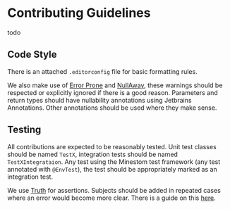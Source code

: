 # Contributing Guidelines
todo


## Code Style
There is an attached `.editorconfig` file for basic formatting rules.

We also make use of [Error Prone](https://errorprone.info) and [NullAway](https://github.com/uber/NullAway),
these warnings should be respected or explicitly ignored if there is a good reason. Parameters and return types
should have nullability annotations using Jetbrains Annotations. Other annotations should be used where they
make sense.


## Testing
All contributions are expected to be reasonably tested. Unit test classes should be named `TestX`, integration
tests should be named `TestXIntegrataion`. Any test using the Minestom test framework (any test annotated with
`@EnvTest`), the test should be appropriately marked as an integration test.

We use [Truth](https://truth.dev) for assertions. Subjects should be added in repeated cases where an error
would become more clear. There is a guide on this [here](https://truth.dev/extension).

